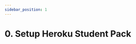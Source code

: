 ```yaml
---
sidebar_position: 1
---
```


# 0. Setup Heroku Student Pack

<!-- TODO: Walk through steps to get GitHub Student developer kit -->
<!-- TODO: Walk through steps to connect GitHub Student Developer kit with Heroku -->
<!-- TODO: Explain the current pricing structure and possible addons for Heroku -->
<!-- TODO: Explain eco vs basic dinos for projects (Especially limitations of eco dinos) -->
